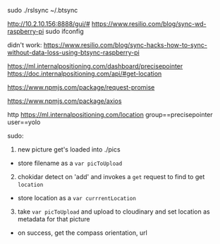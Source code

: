 sudo ./rslsync
~/.btsync

http://10.2.10.156:8888/gui/#
https://www.resilio.com/blog/sync-wd-raspberry-pi
sudo ifconfig

didn't work: https://www.resilio.com/blog/sync-hacks-how-to-sync-without-data-loss-using-btsync-raspberry-pi

https://ml.internalpositioning.com/dashboard/precisepointer
https://doc.internalpositioning.com/api/#get-location

https://www.npmjs.com/package/request-promise

https://www.npmjs.com/package/axios

http https://ml.internalpositioning.com/location group==precisepointer user==yolo

sudo:
1. new picture get's loaded into ./pics
  - store filename as a `var picToUpload`
2. chokidar detect on 'add' and invokes a `get` request to find to get `location`
  - store location as a `var currrentLocation`
3. take `var picToUpload` and upload to cloudinary and set location as metadata for that picture
 - on success, get the compass orientation, url
